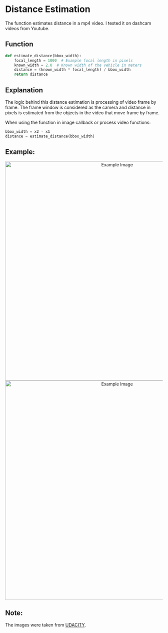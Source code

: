 # Distance Estimation
The function estimates distance in a mp4 video. I tested it on dashcam videos from Youtube.

## Function

```python
def estimate_distance(bbox_width):
    focal_length = 1000  # Example focal length in pixels
    known_width = 2.0  # Known width of the vehicle in meters
    distance = (known_width * focal_length) / bbox_width
    return distance
```

## Explanation
The logic behind this distance estimation is processing of video frame by frame. The frame window is considered as the camera and distance in pixels is estimated from the objects in the video that move frame by frame. 

When using the function in image callback or process video functions:

``` python
bbox_width = x2 - x1
distance = estimate_distance(bbox_width)
```

## Example:
<div align="center">
  <img src="https://github.com/user-attachments/assets/b9699003-7a4f-4a78-ae45-263009398bca" alt="Example Image" width="700" />
</div>


<div align="center">
  <img src="https://github.com/user-attachments/assets/9703ce8e-b691-4c12-9e15-292caaef87bc" alt="Example Image" width="700" />
</div>

## Note:
The images were taken from [UDACITY](https://github.com/UDACITY).
